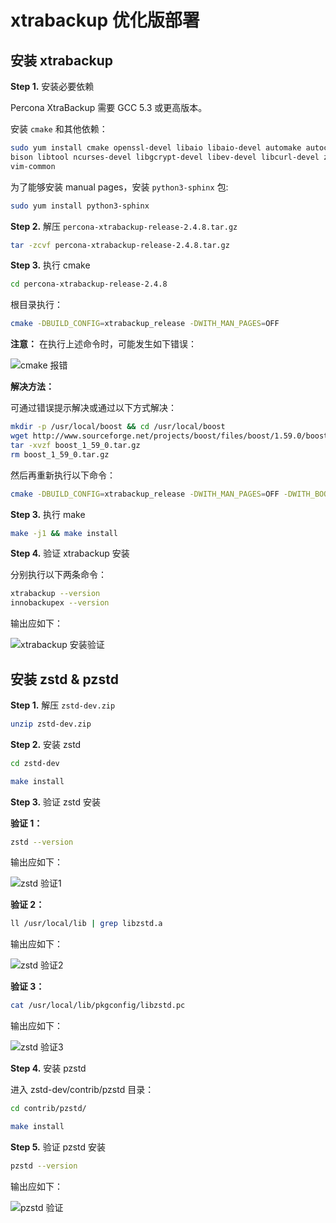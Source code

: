 # xtrabackup 优化版部署

## 安装 xtrabackup

**Step 1.** 安装必要依赖

Percona XtraBackup 需要 GCC 5.3 或更高版本。

安装 `cmake` 和其他依赖：

```bash
sudo yum install cmake openssl-devel libaio libaio-devel automake autoconf \
bison libtool ncurses-devel libgcrypt-devel libev-devel libcurl-devel zlib-devel \
vim-common
```

为了能够安装 manual pages，安装 `python3-sphinx` 包:

```bash
sudo yum install python3-sphinx
```

**Step 2.** 解压 `percona-xtrabackup-release-2.4.8.tar.gz`

```bash
tar -zcvf percona-xtrabackup-release-2.4.8.tar.gz
```

**Step 3.** 执行 cmake

```bash
cd percona-xtrabackup-release-2.4.8
```

根目录执行：

```bash
cmake -DBUILD_CONFIG=xtrabackup_release -DWITH_MAN_PAGES=OFF
```

**注意：** 在执行上述命令时，可能发生如下错误：

![cmake 报错](https://yulan-img-work.oss-cn-beijing.aliyuncs.com/img/20220102144726.png)

**解决方法：**

可通过错误提示解决或通过以下方式解决：

```bash
mkdir -p /usr/local/boost && cd /usr/local/boost
wget http://www.sourceforge.net/projects/boost/files/boost/1.59.0/boost_1_59_0.tar.gz
tar -xvzf boost_1_59_0.tar.gz
rm boost_1_59_0.tar.gz
```

然后再重新执行以下命令：

```bash
cmake -DBUILD_CONFIG=xtrabackup_release -DWITH_MAN_PAGES=OFF -DWITH_BOOST=/usr/local/boost/
```

**Step 3.** 执行 make

```bash
make -j1 && make install
```

**Step 4.** 验证 xtrabackup 安装

分别执行以下两条命令：

```bash
xtrabackup --version
innobackupex --version
```

输出应如下：

![xtrabackup 安装验证](https://yulan-img-work.oss-cn-beijing.aliyuncs.com/img/20220102144751.png)

## 安装 zstd & pzstd

**Step 1.** 解压 `zstd-dev.zip`

```bash
unzip zstd-dev.zip
```

**Step 2.** 安装 zstd

```bash
cd zstd-dev
```

```bash
make install
```

**Step 3.** 验证 zstd 安装

**验证 1：**

```bash
zstd --version
```

输出应如下：

![zstd 验证1](https://yulan-img-work.oss-cn-beijing.aliyuncs.com/img/20220102144811.png)

**验证 2：**

```bash
ll /usr/local/lib | grep libzstd.a
```

输出应如下：

![zstd 验证2](https://yulan-img-work.oss-cn-beijing.aliyuncs.com/img/20220102144829.png)

**验证 3：**

```bash
cat /usr/local/lib/pkgconfig/libzstd.pc
```

输出应如下：

![zstd 验证3](https://yulan-img-work.oss-cn-beijing.aliyuncs.com/img/20220102144840.png)

**Step 4.** 安装 pzstd

进入 zstd-dev/contrib/pzstd 目录：

```bash
cd contrib/pzstd/
```

```bash
make install
```

**Step 5.** 验证 pzstd 安装

```bash
pzstd --version
```

输出应如下：

![pzstd 验证](https://yulan-img-work.oss-cn-beijing.aliyuncs.com/img/20220102144852.png)

